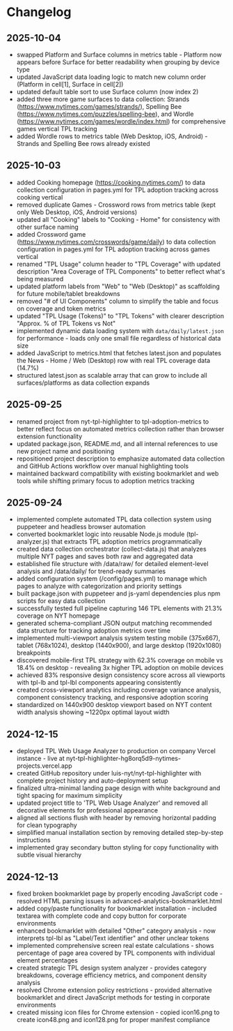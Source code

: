 # Changelog

## 2025-10-04
- swapped Platform and Surface columns in metrics table - Platform now appears before Surface for better readability when grouping by device type
- updated JavaScript data loading logic to match new column order (Platform in cell[1], Surface in cell[2])
- updated default table sort to use Surface column (now index 2)
- added three more game surfaces to data collection: Strands (https://www.nytimes.com/games/strands/), Spelling Bee (https://www.nytimes.com/puzzles/spelling-bee), and Wordle (https://www.nytimes.com/games/wordle/index.html) for comprehensive games vertical TPL tracking
- added Wordle rows to metrics table (Web Desktop, iOS, Android) - Strands and Spelling Bee rows already existed

## 2025-10-03
- added Cooking homepage (https://cooking.nytimes.com/) to data collection configuration in pages.yml for TPL adoption tracking across cooking vertical
- removed duplicate Games - Crossword rows from metrics table (kept only Web Desktop, iOS, Android versions)
- updated all "Cooking" labels to "Cooking - Home" for consistency with other surface naming
- added Crossword game (https://www.nytimes.com/crosswords/game/daily) to data collection configuration in pages.yml for TPL adoption tracking across games vertical
- renamed "TPL Usage" column header to "TPL Coverage" with updated description "Area Coverage of TPL Components" to better reflect what's being measured
- updated platform labels from "Web" to "Web (Desktop)" as scaffolding for future mobile/tablet breakdowns
- removed "# of UI Components" column to simplify the table and focus on coverage and token metrics
- updated "TPL Usage (Tokens)" to "TPL Tokens" with clearer description "Approx. % of TPL Tokens vs Not"
- implemented dynamic data loading system with `data/daily/latest.json` for performance - loads only one small file regardless of historical data size
- added JavaScript to metrics.html that fetches latest.json and populates the News - Home / Web (Desktop) row with real TPL coverage data (14.7%)
- structured latest.json as scalable array that can grow to include all surfaces/platforms as data collection expands

## 2025-09-25
- renamed project from nyt-tpl-highlighter to tpl-adoption-metrics to better reflect focus on automated metrics collection rather than browser extension functionality
- updated package.json, README.md, and all internal references to use new project name and positioning
- repositioned project description to emphasize automated data collection and GitHub Actions workflow over manual highlighting tools
- maintained backward compatibility with existing bookmarklet and web tools while shifting primary focus to adoption metrics tracking

## 2025-09-24
- implemented complete automated TPL data collection system using puppeteer and headless browser automation
- converted bookmarklet logic into reusable Node.js module (tpl-analyzer.js) that extracts TPL adoption metrics programmatically  
- created data collection orchestrator (collect-data.js) that analyzes multiple NYT pages and saves both raw and aggregated data
- established file structure with /data/raw/ for detailed element-level analysis and /data/daily/ for trend-ready summaries
- added configuration system (/config/pages.yml) to manage which pages to analyze with categorization and priority settings
- built package.json with puppeteer and js-yaml dependencies plus npm scripts for easy data collection
- successfully tested full pipeline capturing 146 TPL elements with 21.3% coverage on NYT homepage
- generated schema-compliant JSON output matching recommended data structure for tracking adoption metrics over time
- implemented multi-viewport analysis system testing mobile (375x667), tablet (768x1024), desktop (1440x900), and large desktop (1920x1080) breakpoints
- discovered mobile-first TPL strategy with 62.3% coverage on mobile vs 18.4% on desktop - revealing 3x higher TPL adoption on mobile devices
- achieved 83% responsive design consistency score across all viewports with tpl-lb and tpl-lbl components appearing consistently
- created cross-viewport analytics including coverage variance analysis, component consistency tracking, and responsive adoption scoring
- standardized on 1440x900 desktop viewport based on NYT content width analysis showing ~1220px optimal layout width

## 2024-12-15
- deployed TPL Web Usage Analyzer to production on company Vercel instance - live at nyt-tpl-highlighter-hg8orq5d9-nytimes-projects.vercel.app
- created GitHub repository under luis-nyt/nyt-tpl-highlighter with complete project history and auto-deployment setup
- finalized ultra-minimal landing page design with white background and tight spacing for maximum simplicity
- updated project title to 'TPL Web Usage Analyzer' and removed all decorative elements for professional appearance
- aligned all sections flush with header by removing horizontal padding for clean typography
- simplified manual installation section by removing detailed step-by-step instructions
- implemented gray secondary button styling for copy functionality with subtle visual hierarchy

## 2024-12-13
- fixed broken bookmarklet page by properly encoding JavaScript code - resolved HTML parsing issues in advanced-analytics-bookmarklet.html
- added copy/paste functionality for bookmarklet installation - included textarea with complete code and copy button for corporate environments
- enhanced bookmarklet with detailed "Other" category analysis - now interprets tpl-lbl as "Label/Text identifier" and other unclear tokens
- implemented comprehensive screen real estate calculations - shows percentage of page area covered by TPL components with individual element percentages
- created strategic TPL design system analyzer - provides category breakdowns, coverage efficiency metrics, and component density analysis
- resolved Chrome extension policy restrictions - provided alternative bookmarklet and direct JavaScript methods for testing in corporate environments
- created missing icon files for Chrome extension - copied icon16.png to create icon48.png and icon128.png for proper manifest compliance
